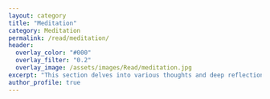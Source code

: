 ```yaml
---
layout: category
title: "Meditation"
category: Meditation
permalink: /read/meditation/
header:
  overlay_color: "#000"
  overlay_filter: "0.2"
  overlay_image: /assets/images/Read/meditation.jpg
excerpt: "This section delves into various thoughts and deep reflections arising from daily life. It explores ideas, reflections, philosophical musings, future visions, and noted challenges."
author_profile: true
---
```

